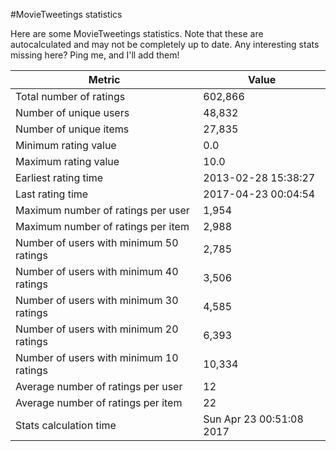 #MovieTweetings statistics

Here are some MovieTweetings statistics. Note that these are autocalculated and may not be completely up to date. Any interesting stats missing here? Ping me, and I'll add them!

Metric | Value
--- | ---
Total number of ratings                 | 602,866
Number of unique users                  | 48,832
Number of unique items                  | 27,835
Minimum rating value                    | 0.0
Maximum rating value                    | 10.0
Earliest rating time                    | 2013-02-28 15:38:27
Last rating time                        | 2017-04-23 00:04:54
Maximum number of ratings per user      | 1,954
Maximum number of ratings per item      | 2,988
Number of users with minimum 50 ratings | 2,785
Number of users with minimum 40 ratings | 3,506
Number of users with minimum 30 ratings | 4,585
Number of users with minimum 20 ratings | 6,393
Number of users with minimum 10 ratings | 10,334
Average number of ratings per user      | 12
Average number of ratings per item      | 22
Stats calculation time                  | Sun Apr 23 00:51:08 2017

